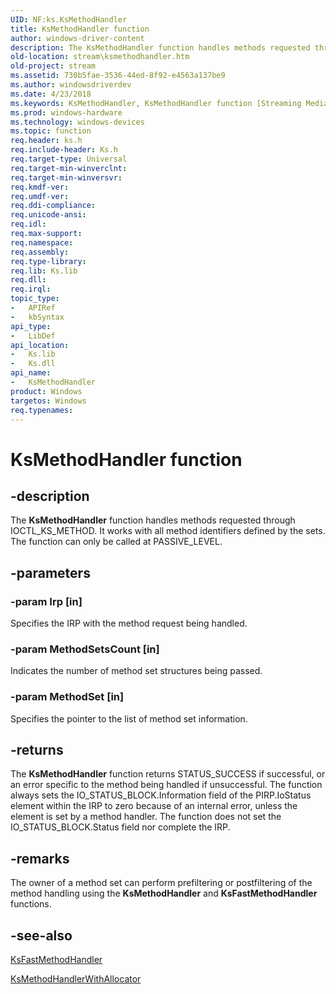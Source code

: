```yaml
---
UID: NF:ks.KsMethodHandler
title: KsMethodHandler function
author: windows-driver-content
description: The KsMethodHandler function handles methods requested through IOCTL_KS_METHOD. It works with all method identifiers defined by the sets. The function can only be called at PASSIVE_LEVEL.
old-location: stream\ksmethodhandler.htm
old-project: stream
ms.assetid: 730b5fae-3536-44ed-8f92-e4563a137be9
ms.author: windowsdriverdev
ms.date: 4/23/2018
ms.keywords: KsMethodHandler, KsMethodHandler function [Streaming Media Devices], ks/KsMethodHandler, ksfunc_1f1959ed-e370-4ebb-9932-435c448a944b.xml, stream.ksmethodhandler
ms.prod: windows-hardware
ms.technology: windows-devices
ms.topic: function
req.header: ks.h
req.include-header: Ks.h
req.target-type: Universal
req.target-min-winverclnt: 
req.target-min-winversvr: 
req.kmdf-ver: 
req.umdf-ver: 
req.ddi-compliance: 
req.unicode-ansi: 
req.idl: 
req.max-support: 
req.namespace: 
req.assembly: 
req.type-library: 
req.lib: Ks.lib
req.dll: 
req.irql: 
topic_type:
-	APIRef
-	kbSyntax
api_type:
-	LibDef
api_location:
-	Ks.lib
-	Ks.dll
api_name:
-	KsMethodHandler
product: Windows
targetos: Windows
req.typenames: 
---
```


# KsMethodHandler function


## -description


The <b>KsMethodHandler</b> function handles methods requested through IOCTL_KS_METHOD. It works with all method identifiers defined by the sets. The function can only be called at PASSIVE_LEVEL.


## -parameters




### -param Irp [in]

Specifies the IRP with the method request being handled.


### -param MethodSetsCount [in]

Indicates the number of method set structures being passed.


### -param MethodSet [in]

Specifies the pointer to the list of method set information.


## -returns



The <b>KsMethodHandler</b> function returns STATUS_SUCCESS if successful, or an error specific to the method being handled if unsuccessful. The function always sets the IO_STATUS_BLOCK.Information field of the PIRP.IoStatus element within the IRP to zero because of an internal error, unless the element is set by a method handler. The function does not set the IO_STATUS_BLOCK.Status field nor complete the IRP.




## -remarks



The owner of a method set can perform prefiltering or postfiltering of the method handling using the <b>KsMethodHandler</b> and <b>KsFastMethodHandler </b>functions.




## -see-also




<a href="https://msdn.microsoft.com/library/windows/hardware/ff561940">KsFastMethodHandler</a>



<a href="https://msdn.microsoft.com/library/windows/hardware/ff563401">KsMethodHandlerWithAllocator</a>
 

 

